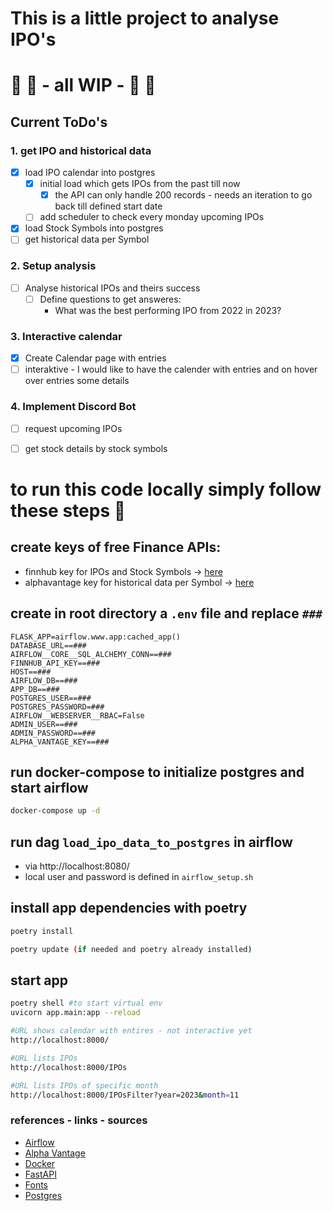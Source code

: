 # This is a little project to analyse IPO's
# 🚨 🚧 - all WIP - 🚧 🚨

## Current ToDo's
### 1. get IPO and historical data
- [x] load IPO calendar into postgres
  - [x] initial load which gets IPOs from the past till now
    - [x] the API can only handle 200 records - needs an iteration to go back till defined start date
  - [ ] add scheduler to check every monday upcoming IPOs
- [x] load Stock Symbols into postgres
- [ ] get historical data per Symbol
### 2. Setup analysis
- [ ] Analyse historical IPOs and theirs success
  - [ ] Define questions to get answeres:
    - What was the best performing IPO from 2022 in 2023?
### 3. Interactive calendar
- [x] Create Calendar page with entries
- [ ] interaktive - I would like to have the calender with entries and on hover over entries some details
### 4. Implement Discord Bot
- [ ] request upcoming IPOs
- [ ] get stock details by stock symbols


# to run this code locally simply follow these steps 🙂

## create keys of free Finance APIs:
- finnhub key for IPOs and Stock Symbols -> [here](https://finnhub.io/)
- alphavantage key for historical data per Symbol -> [here](https://www.alphavantage.co/support/#api-key)

## create in root directory a `.env` file and replace `###`
```.env
FLASK_APP=airflow.www.app:cached_app()
DATABASE_URL==###
AIRFLOW__CORE__SQL_ALCHEMY_CONN==###
FINNHUB_API_KEY==###
HOST==###
AIRFLOW_DB==###
APP_DB==###
POSTGRES_USER==###
POSTGRES_PASSWORD=###
AIRFLOW__WEBSERVER__RBAC=False
ADMIN_USER==###
ADMIN_PASSWORD==###
ALPHA_VANTAGE_KEY==###
```

## run docker-compose to initialize postgres and start airflow
```bash
docker-compose up -d
```

## run dag `load_ipo_data_to_postgres` in airflow
- via http://localhost:8080/
- local user and password is defined in `airflow_setup.sh`

## install app dependencies with poetry
```bash
poetry install

poetry update (if needed and poetry already installed)
```

## start app
```bash
poetry shell #to start virtual env
uvicorn app.main:app --reload

#URL shows calendar with entires - not interactive yet
http://localhost:8000/

#URL lists IPOs
http://localhost:8000/IPOs

#URL lists IPOs of specific month
http://localhost:8000/IPOsFilter?year=2023&month=11
```


### references - links - sources
- [Airflow](https://airflow.apache.org/)
- [Alpha Vantage](https://www.alphavantage.co/)
- [Docker](https://www.docker.com/)
- [FastAPI](https://fastapi.tiangolo.com/)
- [Fonts](https://fonts.google.com/specimen/Urbanist)
- [Postgres](https://www.postgresql.org/)
